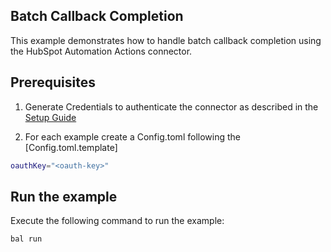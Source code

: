 ## Batch Callback Completion

This example demonstrates how to handle batch callback completion using the HubSpot Automation Actions connector.

## Prerequisites

1. Generate Credentials to authenticate the connector as described in the [Setup Guide](../README.md)

2. For each example create a Config.toml following the [Config.toml.template] 

```bash
oauthKey="<oauth-key>"
```

## Run the example

Execute the following command to run the example:

```bash
bal run
```
